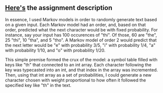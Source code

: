## [Here's](http://www.cs.princeton.edu/courses/archive/spr16/cos126/assignments/markov.html) the assignment description

In essence, I used Markov models in order to randomly generate text based on a given input. Each Markov model had an order, and, based on
that order, predicted what the next character would be with fixed probability. For instance, say your input has 100 occurences of "thi". Of those, 60 are "the", 25 "thi", 10 "tha", and 5 "tho".
A Markov model of order 2 would predict that the next letter would be "e" with probability 3/5, "i" with probability 1/4, "a" with probability 1/10, and "o" with probability 1/20. 

This simple premise formed the crux of the model: a symbol table filled with keys like "th" that connected to an int array. 
Each character following the key was typecasted into an int, and that index in the array was incremented. 
Then, using that int array as a set of probabilities, I could generate a new character chosen with weight proportional to how often 
it followed the specified key like "th" in the text.
